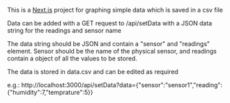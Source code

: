This is a [Next.js](https://nextjs.org/) project for graphing simple data which is saved in a csv file

Data can be added with a GET request to /api/setData with a JSON data string for the readings and sensor name

The data string should be JSON and contain a "sensor" and "readings" element. Sensor should be the name of the physical sensor, and readings contain a object of all the values to be stored.

The data is stored in data.csv and can be edited as required

e.g.:
http://localhost:3000/api/setData?data={"sensor":"sensor1","reading":{"humidity":7,"temprature":5}}
